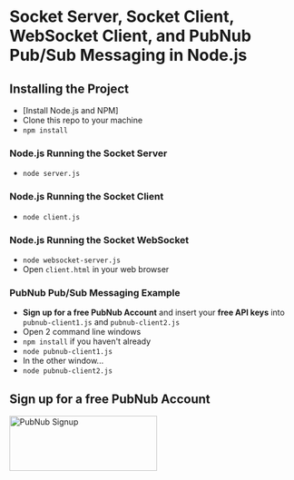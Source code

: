 # Socket Server, Socket Client, WebSocket Client, and PubNub Pub/Sub Messaging in Node.js


## Installing the Project
 - [Install Node.js and NPM]
 - Clone this repo to your machine
 - `npm install`

### Node.js Running the Socket Server
 - `node server.js`

### Node.js Running the Socket Client
 - `node client.js`

### Node.js Running the Socket WebSocket
 - `node websocket-server.js`
 - Open `client.html` in your web browser

### PubNub Pub/Sub Messaging Example
 - **Sign up for a free PubNub Account** and insert your **free API keys** into `pubnub-client1.js` and `pubnub-client2.js`
 - Open 2 command line windows
 - `npm install` if you haven't already
 - `node pubnub-client1.js`
 - In the other window...
 - `node pubnub-client2.js`

## Sign up for a free PubNub Account
<a href="https://dashboard.pubnub.com/signup?devrel_gh=websocket-nodejs-demo">
    <img alt="PubNub Signup" src="https://i.imgur.com/og5DDjf.png" width=260 height=97/>
</a>
